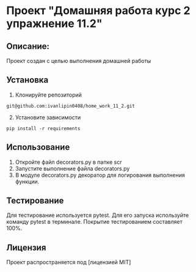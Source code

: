 # Проект "Домашняя работа курс 2 упражнение 11.2"

## Описание:

Проект создан с целью выполнения домашней работы

## Установка

1. Клонируйте репозиторий
```
git@github.com:ivanlipin0408/home_work_11_2.git
```
2. Установите зависимости
```
pip install -r requirements
```
## Использование

1. Откройте файл decorators.py в папке scr
2. Запустите выполнение файла decorators.py
3. В модуле decorators.py декоратор для логирования выполнения функции.

## Тестирование

Для тестирование используется pytest.
Для его запуска используйте команду pytest в терминале.
Покрытие тестированием составляет 100%.

## Лицензия

Проект распространяется под [лицензией MIT]
